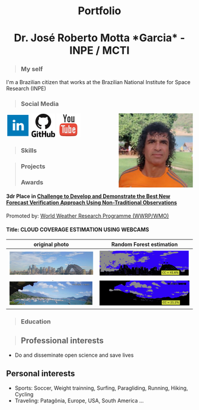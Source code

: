 <!-- BEGIN OF COMMENTS
https://www.markdownguide.org/
https://www.markdownguide.org/cheat-sheet
https://icons-for-free.com/
This is a landing page
END OF COMMENTS -->

<h1 align="center">Portfolio</h1>
<h1 align="center">Dr. José Roberto Motta *Garcia* - INPE / MCTI</h1>

> ### My self
I'm a Brazilian citizen that works at the Brazilian National Institute for Space Research (INPE)

> ### Social Media
<img src="assets/img/JRMGarcia.jpeg" alt="JRMG_Headshot" width="200" align="right" />

<a href="https://www.linkedin.com/in/jrmgarcia/" target="_blank"><img src="assets/img/linkedin_64.png"></a>
<a href="https://github.com/Garcia-INPE" target="_blank"><img src="assets/img/github_64.png"></a>
<a href="https://www.youtube.com/@Garcia_AI_Dev" target="_blank"><img src="assets/img/youtube_64.png"></a>

> ### Skills 

> ### Projects
> ### Awards

#### **3dr Place in [Challenge to Develop and Demonstrate the Best New Forecast Verification Approach Using Non-Traditional Observations](https://community.wmo.int/en/wgfvrhiweatherwinners-2nd-international-verification-challenge-best-new-verification-metric-making-use-non-traditional-observations)**  
Promoted by: [World Weather Research Programme (WWRP/WMO)](https://community.wmo.int/en/activity-areas/wwrp)

#### **Title**: CLOUD COVERAGE ESTIMATION USING WEBCAMS

| original photo | Random Forest estimation |
|:-:|:-:|
| <img src="assets/img/NonConv-Sidney-Photo.jpg" /> | <img src="assets/img/NonConv-Sidney-RF.jpg" /> |
| <img src="assets/img/NonConv-Ilhabela-Photo.jpg" /> | <img src="assets/img/NonConv-Ilhabela-RF.jpg" /> |

> ### Education

> ## Professional interests
* Do and disseminate open science and save lives

## Personal interests
* Sports: Soccer, Weight trainning, Surfing, Paragliding, Running, Hiking, Cycling
* Traveling: Patagônia, Europe, USA, South America ...


